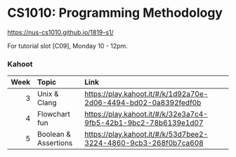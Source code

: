 # CS1010: Programming Methodology
https://nus-cs1010.github.io/1819-s1/

For tutorial slot [C09], Monday 10 - 12pm.

### Kahoot
| Week | Topic | Link |
| ---: | :--- | :--- |
| 3 | Unix & Clang | https://play.kahoot.it/#/k/1d92a70e-2d06-4494-bd02-0a8392fedf0b |
| 4 | Flowchart fun | https://play.kahoot.it/#/k/32e3a7c4-9fb5-42b1-9bc2-78b6139e1d07 |
| 5 | Boolean & Assertions | https://play.kahoot.it/#/k/53d7bee2-3224-4860-9cb3-268f0b7ca608 |
